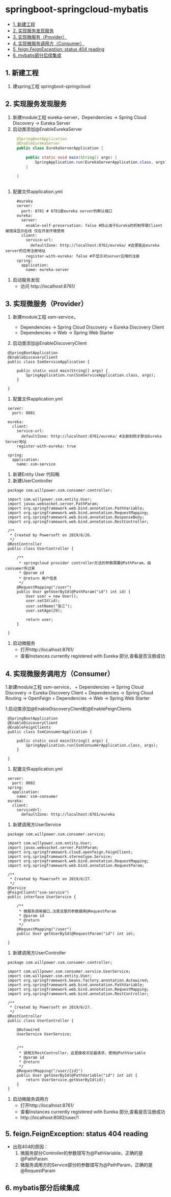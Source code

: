 # springboot-springcloud-mybatis


<!-- vim-markdown-toc GFM -->

* [1. 新建工程](#1-新建工程)
* [2. 实现服务发现服务](#2-实现服务发现服务)
* [3. 实现微服务（Provider）](#3-实现微服务provider)
* [4. 实现微服务调用方（Consumer）](#4-实现微服务调用方consumer)
* [5. feign.FeignException: status 404 reading](#5-feignfeignexception-status-404-reading)
* [6. mybatis部分后续集成](#6-mybatis部分后续集成)

<!-- vim-markdown-toc -->

## 1. 新建工程
   1. 建spring工程 springboot-springcloud
## 2. 实现服务发现服务
   1. 新建module工程 eureka-server，Dependencies -> Spring Cloud Discovery -> Eureka Server
   1. 启动类添加@EnableEurekaServer
   
   ```java
        @SpringBootApplication
        @EnableEurekaServer
        public class EurekaServerApplication {

            public static void main(String[] args) {
                SpringApplication.run(EurekaServerApplication.class, args);
            }

        }
    
   ```
   1. 配置文件application.yml
   ```
        #eureka
        server:
          port: 8761 # 8761是eureka server的默认端口
        eureka:
          server:
            enable-self-preservation: false #防止由于Eureka的机制导致Client被错误显示在线 仅在开发环境使用
          client:
            service-url:
              defaultZone: http://localhost:8761/eureka/ #这便是此eureka server的应用注册地址
            register-with-eureka: false #不显示对server应用的注册
        spring:
          application:
            name: eureka-server
   ```
   1. 启动服务发现
        + 访问 http://localhost:8761/

## 3. 实现微服务（Provider）
   1. 新建module工程 ssm-service，
       + Dependencies -> Spring Cloud Discovery -> Eureka Discovery Client
       + Dependencies -> Web -> Spring Web Starter

   1. 启动类添加@EnableDiscoveryClient
   ```
    @SpringBootApplication
    @EnableDiscoveryClient
    public class SsmServiceApplication {

    	public static void main(String[] args) {
    		SpringApplication.run(SsmServiceApplication.class, args);
    	}

    }
   ```
   1. 配置文件application.yml
   ```
    server:
      port: 8081

    eureka:
      client:
        service-url:
          defaultZone: http://localhost:8761/eureka/ #注册到刚才那台Eureka Server地址
        register-with-eureka: true

    spring:
      application:
        name: ssm-service
   ```
   1. 新建Entity User 代码略
   1. 新建UserController
   ```
    package com.willpower.ssm.consumer.controller;

    import com.willpower.ssm.entity.User;
    import javax.websocket.server.PathParam;
    import org.springframework.web.bind.annotation.PathVariable;
    import org.springframework.web.bind.annotation.RequestMapping;
    import org.springframework.web.bind.annotation.ResponseBody;
    import org.springframework.web.bind.annotation.RestController;

    /**
     * Created by Powersoft on 2019/6/26.
     */
    @RestController
    public class UserController {

        /**
         * springcloud provider controller方法的参数需要@PathParam，由consumer传过来
         * @param id
         * @return 用户信息
         */
        @RequestMapping("/user")
        public User getUserById(@PathParam("id") int id) {
            User user = new User();
            user.setId(id);
            user.setName("张三");
            user.setAge(29);

            return user;
        }

    }
   ```
   1. 启动微服务
        + 打开http://localhost:8761/
        + 查看Instances currently registered with Eureka 部分,查看是否注册成功
## 4. 实现微服务调用方（Consumer）
   1.新建module工程 ssm-service，
        + Dependencies -> Spring Cloud Discovery -> Eureka Discovery Client
        + Dependencies -> Spring Cloud Routing -> OpenFeign
        + Dependencies -> Web -> Spring Web Starter

   1.启动类添加@EnableDiscoveryClient和@EnableFeignClients
   ```
    @SpringBootApplication
    @EnableDiscoveryClient
    @EnableFeignClients
    public class SsmConsumerApplication {

    	public static void main(String[] args) {
    		SpringApplication.run(SsmConsumerApplication.class, args);
    	}

    }
   ```
   1. 配置文件application.yml
   ```
    server:
      port: 8082
    spring:
      application:
        name: ssm-consumer
    eureka:
      client:
        serviceUrl:
          defaultZone: http://localhost:8761/eureka
   ```
   1. 新建调用方UserService
   ```
    package com.willpower.ssm.consumer.service;

    import com.willpower.ssm.entity.User;
    import javax.websocket.server.PathParam;
    import org.springframework.cloud.openfeign.FeignClient;
    import org.springframework.stereotype.Service;
    import org.springframework.web.bind.annotation.RequestMapping;
    import org.springframework.web.bind.annotation.RequestParam;

    /**
     * Created by Powersoft on 2019/6/27.
     */
    @Service
    @FeignClient("ssm-service")
    public interface UserService {

        /**
         * 微服务调用接口,注意这里的参数据用@RequestParam
         * @param id
         * @return
         */
        @RequestMapping("/user")
        public User getUserById(@RequestParam("id") int id);

    }
   ```
   1. 新建调用方UserController
   ```
    package com.willpower.ssm.consumer.controller;

    import com.willpower.ssm.consumer.service.UserService;
    import com.willpower.ssm.entity.User;
    import org.springframework.beans.factory.annotation.Autowired;
    import org.springframework.web.bind.annotation.PathVariable;
    import org.springframework.web.bind.annotation.RequestMapping;
    import org.springframework.web.bind.annotation.RestController;

    /**
     * Created by Powersoft on 2019/6/27.
     */
    @RestController
    public class UserController {

        @Autowired
        UserService UserService;


        /**
         * 调用方RestController，这里接收浏览器请求，使用@PathVariable
         * @param id
         * @return
         */
        @RequestMapping("/user/{id}")
        public User getUserById(@PathVariable("id") int id) {
            return UserService.getUserById(id);
        }
    }

   ```
   1. 启动微服务调用方
       + 打开http://localhost:8761/
       + 查看Instances currently registered with Eureka 部分,查看是否注册成功
       + http://localhost:8082/user/1

## 5. feign.FeignException: status 404 reading
   + 出现404的原因：
       1. 微服务部分Controller的参数错写为@PathVariable，正确的是@PathParam
       2. 微服务调用方的Service部分的参数错写为@PathParam，正确的是@RequestParam

## 6. mybatis部分后续集成
